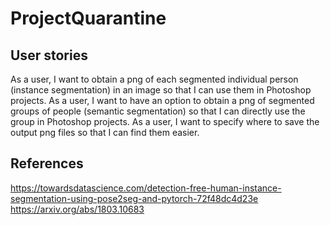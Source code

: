 # ProjectQuarantine
## User stories
 As a user, I want to obtain a png of each segmented individual person (instance segmentation) in an image so that I can use them in Photoshop projects.
 As a user, I want to have an option to obtain a png of segmented groups of people (semantic segmentation) so that I can directly use the group in Photoshop projects.
 As a user, I want to specify where to save the output png files so that I can find them easier.

## References
https://towardsdatascience.com/detection-free-human-instance-segmentation-using-pose2seg-and-pytorch-72f48dc4d23e
https://arxiv.org/abs/1803.10683

